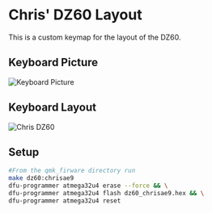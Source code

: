 # Chris' DZ60 Layout

This is a custom keymap for the layout of the DZ60.

## Keyboard Picture

![Keyboard Picture](https://i.imgur.com/ezWKOdGr.jpg)

## Keyboard Layout

![Chris DZ60](https://i.imgur.com/6bLX22O.png)

## Setup

``` bash
#From the qmk_firware directory run
make dz60:chrisae9
dfu-programmer atmega32u4 erase --force && \
dfu-programmer atmega32u4 flash dz60_chrisae9.hex && \
dfu-programmer atmega32u4 reset
```
